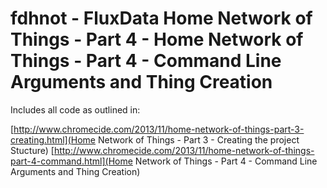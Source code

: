 fdhnot - FluxData Home Network of Things - Part 4 - Home Network of Things - Part 4 - Command Line Arguments and Thing Creation
======

Includes all code as outlined in:

 [http://www.chromecide.com/2013/11/home-network-of-things-part-3-creating.html](Home Network of Things - Part 3 - Creating the project Stucture)
 [http://www.chromecide.com/2013/11/home-network-of-things-part-4-command.html](Home Network of Things - Part 4 - Command Line Arguments and Thing Creation)
